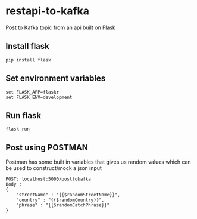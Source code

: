 # restapi-to-kafka
Post to Kafka topic from an api built on Flask

## Install flask
```
pip install flask
```

## Set environment variables
```
set FLASK_APP=flaskr 
set FLASK_ENV=development
```
## Run flask
```
flask run
```

## Post using POSTMAN
Postman has some built in variables that gives us random values which can be used to 
construct/mock a json input


```
POST: localhost:5000/posttokafka
Body : 
{
    "streetName" : "{{$randomStreetName}}",
    "country" : "{{$randomCountry}}",
    "phrase" : "{{$randomCatchPhrase}}"
}
```